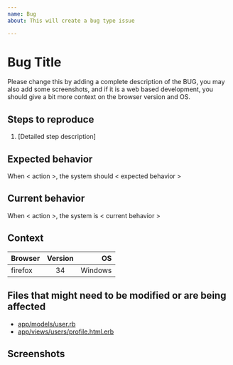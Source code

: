 ```yaml
---
name: Bug
about: This will create a bug type issue

---
```


# Bug Title

Please change this by adding a complete description of the BUG, you may also add some screenshots, and if it is a web based development, you should give a bit more context on the browser version and OS.

## Steps to reproduce

1. [Detailed step description]

## Expected behavior

When < action >, the system should < expected behavior >

## Current behavior

When < action >, the system is < current behavior >

## Context

| Browser | Version | OS |
|----------|:-------------:|------:|
| firefox | 34 | Windows |

## Files that might need to be modified or are being affected

- [app/models/user.rb](/)
- [app/views/users/profile.html.erb](/)

## Screenshots